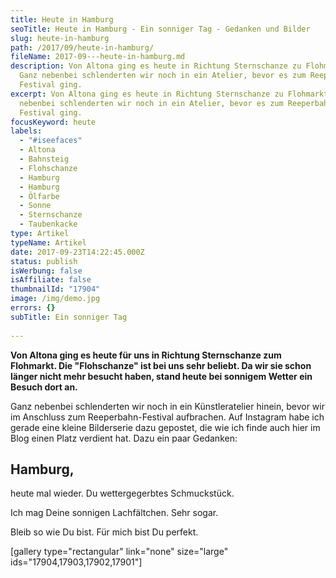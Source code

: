 ```yaml
---
title: Heute in Hamburg
seoTitle: Heute in Hamburg - Ein sonniger Tag - Gedanken und Bilder
slug: heute-in-hamburg
path: /2017/09/heute-in-hamburg/
fileName: 2017-09---heute-in-hamburg.md
description: Von Altona ging es heute in Richtung Sternschanze zu Flohmarkt.
  Ganz nebenbei schlenderten wir noch in ein Atelier, bevor es zum Reeperbahn
  Festival ging.
excerpt: Von Altona ging es heute in Richtung Sternschanze zu Flohmarkt. Ganz
  nebenbei schlenderten wir noch in ein Atelier, bevor es zum Reeperbahn
  Festival ging.
focusKeyword: heute
labels:
  - "#iseefaces"
  - Altona
  - Bahnsteig
  - Flohschanze
  - Hamburg
  - Hamburg
  - Ölfarbe
  - Sonne
  - Sternschanze
  - Taubenkacke
type: Artikel
typeName: Artikel
date: 2017-09-23T14:22:45.000Z
status: publish
isWerbung: false
isAffiliate: false
thumbnailId: "17904"
image: /img/demo.jpg
errors: {}
subTitle: Ein sonniger Tag
  
---
```


**Von Altona ging es heute für uns in Richtung Sternschanze zum Flohmarkt. Die
"Flohschanze" ist bei uns sehr beliebt. Da wir sie schon länger nicht mehr
besucht haben, stand heute bei sonnigem Wetter ein Besuch dort an.**

Ganz nebenbei schlenderten wir noch in ein Künstleratelier hinein, bevor wir im
Anschluss zum Reeperbahn-Festival aufbrachen. Auf Instagram habe ich gerade eine
kleine Bilderserie dazu gepostet, die wie ich finde auch hier im Blog einen
Platz verdient hat. Dazu ein paar Gedanken:

## Hamburg,

heute mal wieder. Du wettergegerbtes Schmuckstück.

Ich mag Deine sonnigen Lachfältchen. Sehr sogar.

Bleib so wie Du bist. Für mich bist Du perfekt.

[gallery type="rectangular" link="none" size="large"
ids="17904,17903,17902,17901"]

  